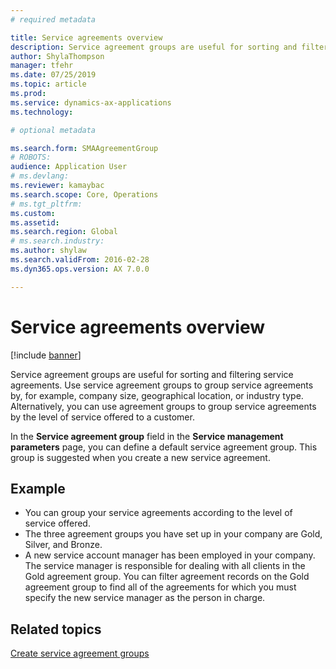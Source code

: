 ```yaml
---
# required metadata

title: Service agreements overview
description: Service agreement groups are useful for sorting and filtering service agreements.
author: ShylaThompson
manager: tfehr
ms.date: 07/25/2019
ms.topic: article
ms.prod: 
ms.service: dynamics-ax-applications
ms.technology: 

# optional metadata

ms.search.form: SMAAgreementGroup
# ROBOTS: 
audience: Application User
# ms.devlang: 
ms.reviewer: kamaybac
ms.search.scope: Core, Operations
# ms.tgt_pltfrm: 
ms.custom: 
ms.assetid: 
ms.search.region: Global
# ms.search.industry: 
ms.author: shylaw
ms.search.validFrom: 2016-02-28
ms.dyn365.ops.version: AX 7.0.0

---
```


# Service agreements overview

[!include [banner](../includes/banner.md)]

Service agreement groups are useful for sorting and filtering service agreements. Use service agreement groups to group service agreements by, for example, company size, geographical location, or industry type. Alternatively, you can use agreement groups to group service agreements by the level of service offered to a customer.

In the **Service agreement group** field in the **Service management parameters** page, you can define a default service agreement group. This group is suggested when you create a new service agreement.

## Example

-  You can group your service agreements according to the level of service offered. 
-  The three agreement groups you have set up in your company are Gold, Silver, and Bronze.
-  A new service account manager has been employed in your company. The service manager is responsible for dealing with all clients in the Gold agreement group. You can filter agreement records on the Gold agreement group to find all of the agreements for which you must specify the new service manager as the person in charge.

## Related topics

[Create service agreement groups](create-service-agreement-groups.md)
